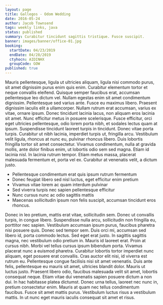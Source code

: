 ```yaml
---
layout: page
title: Gallegos - Odom Wedding
date: 2016-05-24
author: Jacob Townsend
tags: weekly links, java
status: published
summary: Curabitur tincidunt sagittis tristique. Fusce suscipit.
banner: images/banner/office-01.jpg
booking:
  startDate: 04/23/2019
  endDate: 04/28/2019
  ctyhocn: AIDINHX
  groupCode: GOW
published: true
---
```

Mauris pellentesque, ligula ut ultricies aliquam, ligula nisi commodo purus, sit amet dignissim purus enim quis enim. Curabitur elementum tortor et neque convallis eleifend. Quisque semper faucibus erat, accumsan pellentesque leo dictum vel. Nullam egestas enim sit amet condimentum dignissim. Pellentesque sed varius ante. Fusce eu maximus libero. Praesent dignissim iaculis elit a ullamcorper. Nullam rutrum erat accumsan, varius ex vitae, ornare ipsum.
Donec tincidunt lacinia lacus, non aliquam eros lacinia sit amet. Nunc efficitur metus in posuere scelerisque. Fusce efficitur, orci eget ultricies pellentesque, odio lorem porta nibh, et sodales lectus quam at ipsum. Suspendisse tincidunt laoreet turpis in tincidunt. Donec vitae porta turpis. Curabitur ut nibh lacinia, imperdiet turpis ut, fringilla arcu. Vestibulum velit ligula, rhoncus at nunc eu, pulvinar rhoncus libero. Duis lobortis fringilla tortor sit amet consectetur. Vivamus condimentum, nulla at gravida mollis, ante dolor finibus enim, ut lobortis odio sem sed magna. Etiam id lacinia nisl. In lacinia rutrum tempor. Etiam metus massa, placerat malesuada fermentum et, porta vel ex. Curabitur at venenatis velit, a dictum justo.

* Pellentesque condimentum erat quis ipsum rutrum fermentum
* Donec feugiat libero sed nisl luctus, eget efficitur enim pretium
* Vivamus vitae lorem ac quam interdum pulvinar
* Sed viverra turpis nec sapien pellentesque efficitur
* Nunc cursus nunc ac odio sagittis mattis
* Maecenas sollicitudin ipsum non felis suscipit, accumsan tincidunt eros rhoncus.

Donec in leo pretium, mattis erat vitae, sollicitudin sem. Donec ut convallis turpis, in congue libero. Suspendisse nulla arcu, sollicitudin non fringilla eu, porttitor nec sapien. Vestibulum accumsan ipsum purus, faucibus pharetra nisi posuere quis. Donec sed tempor sem. Duis orci mi, accumsan sed libero id, porta commodo lectus. Sed eget erat justo. In sagittis sagittis magna, nec vestibulum odio pretium in. Mauris id laoreet erat. Proin at cursus nibh. Morbi vel tellus cursus ipsum bibendum porta. Vivamus placerat nunc a euismod pharetra.
Curabitur lobortis tortor imperdiet nunc aliquam, eget posuere erat convallis. Cras auctor elit nisi, id viverra est rutrum eu. Pellentesque congue facilisis nisi sit amet venenatis. Duis ante felis, pellentesque eu mauris sit amet, ultricies blandit dolor. Mauris ut luctus justo. Praesent libero odio, faucibus malesuada velit sit amet, lobortis consequat neque. Etiam vitae dui venenatis sapien posuere dictum a non dui. In hac habitasse platea dictumst. Donec urna tellus, laoreet nec nunc in, pretium consectetur enim. Mauris at quam nec tellus condimentum faucibus. Fusce sit amet mattis purus. Vestibulum luctus risus a vestibulum mattis. In ut nunc eget mauris iaculis consequat sit amet et risus.
